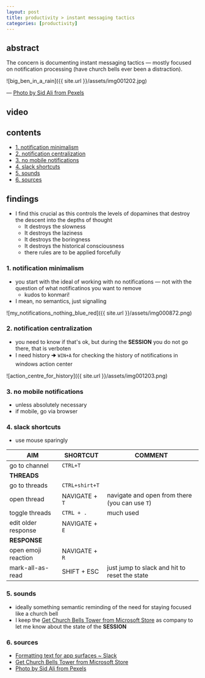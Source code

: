 ```yaml
---
layout: post
title: productivity > instant messaging tactics
categories: [productivity]
---
```

## abstract
The concern is documenting instant messaging tactics — mostly focused on notification processing (have church bells ever been a distraction).
 
![big_ben_in_a_rain]({{ site.url }}/assets/img001202.jpg)

— [Photo by Sid Ali from Pexels](https://www.pexels.com/photo/architecture-big-ben-big-city-buildings-2028885/)

## video
## contents
<!-- TOC -->

- [1. notification minimalism](#1-notification-minimalism)
- [2. notification centralization](#2-notification-centralization)
- [3. no mobile notifications](#3-no-mobile-notifications)
- [4. slack shortcuts](#4-slack-shortcuts)
- [5. sounds](#5-sounds)
- [6. sources](#6-sources)

<!-- /TOC -->

## findings
* I find this crucial as this controls the levels of dopamines that destroy the descent into the depths of thought
    * It destroys the slowness
    * It destroys the laziness
    * It destroys the boringness
    * It destroys the historical consciousness
    * there rules are to be applied forcefully

### 1. notification minimalism
* you start with the ideal of working with no notifications — not with the question of what notificatinos you want to remove
    * kudos to konmari! 
* I mean, no semantics, just signalling 

![my_notifications_nothing_blue_red]({{ site.url }}/assets/img000872.png)

### 2. notification centralization
* you need to know if that's ok, but during the **SESSION** you do not go there, that is verboten
* I need history 🠊 `WIN+A` for checking the history of notifications in windows action center

![action_centre_for_history]({{ site.url }}/assets/img001203.png)

### 3. no mobile notifications
* unless absolutely necessary
* if mobile, go via browser

### 4. slack shortcuts
* use mouse sparingly

AIM                 | SHORTCUT       | COMMENT
--------------------|----------------|-----------------------------------------------
go to channel       | `CTRL+T`       |
**THREADS**         |                |
go to threads       | `CTRL+shirt+T` |
open thread         | NAVIGATE + `T` | navigate and open from there (you can use `T`)
toggle threads      | `CTRL + .`     | much used
edit older response | NAVIGATE + `E` |
**RESPONSE**        |                |
open emoji reaction | NAVIGATE + `R` |
mark-all-as-read    | SHIFT + ESC    | just jump to slack and hit to reset the state

### 5. sounds
* ideally something semantic reminding of the need for staying focused like a church bell
* I keep the [Get Church Bells Tower from Microsoft Store](https://www.microsoft.com/en-us/p/church-bells-tower/9pfqbhn18h4k?activetab=pivot:overviewtab) as company to let me know about the state of the **SESSION**

### 6. sources
* [Formatting text for app surfaces ~ Slack](https://api.slack.com/reference/surfaces/formatting)
* [Get Church Bells Tower from Microsoft Store](https://www.microsoft.com/en-us/p/church-bells-tower/9pfqbhn18h4k?activetab=pivot:overviewtab)
* [Photo by Sid Ali from Pexels](https://www.pexels.com/photo/architecture-big-ben-big-city-buildings-2028885/)